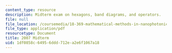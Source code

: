```yaml
---
content_type: resource
description: Midterm exam on hexagons, band diagrams, and operators.
file: null
file_location: /coursemedia/18-369-mathematical-methods-in-nanophotonics-spring-2008/1df0858c64956ddd712ea2e6f1067a18_midterm_07.pdf
file_type: application/pdf
resourcetype: Document
title: 2007 Midterm
uid: 1df0858c-6495-6ddd-712e-a2e6f1067a18
---
```

